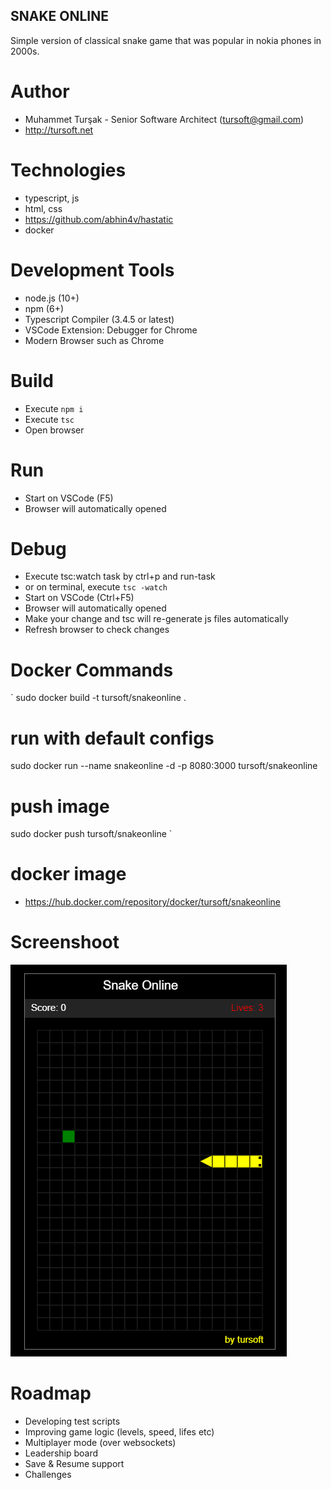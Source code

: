 ## SNAKE ONLINE
Simple version of classical snake game that was popular in nokia phones in 2000s.

# Author
* Muhammet Turşak - Senior Software Architect (tursoft@gmail.com)
* http://tursoft.net

# Technologies
* typescript, js
* html, css
* https://github.com/abhin4v/hastatic
* docker

# Development Tools
* node.js  (10+)
* npm  (6+)
* Typescript Compiler  (3.4.5 or latest)
* VSCode Extension: Debugger for Chrome
* Modern Browser such as Chrome

# Build
* Execute `npm i`
* Execute `tsc`
* Open browser

# Run
* Start on VSCode (F5)
* Browser will automatically opened

# Debug
* Execute tsc:watch task by ctrl+p and run-task
* or on terminal, execute `tsc -watch`
* Start on VSCode (Ctrl+F5)
* Browser will automatically opened
* Make your change and tsc will re-generate js files automatically
* Refresh browser to check changes

# Docker Commands
`
sudo docker build -t tursoft/snakeonline .
# run with default configs
sudo docker run --name snakeonline -d -p 8080:3000 tursoft/snakeonline
# push image
sudo docker push tursoft/snakeonline
`
# docker image
* https://hub.docker.com/repository/docker/tursoft/snakeonline

# Screenshoot
![Screenshoot][screenshoot1]

[screenshoot1]: src/snake.gif "Screenshoot"


# Roadmap
* Developing test scripts
* Improving game logic (levels, speed, lifes etc)
* Multiplayer mode (over websockets)
* Leadership board
* Save & Resume support
* Challenges